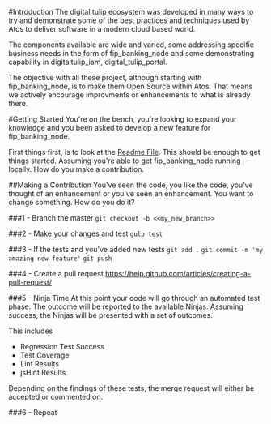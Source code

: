 #Introduction
The digital tulip ecosystem was developed in many ways to try and demonstrate some of the best practices and techniques used by Atos to deliver software in a modern cloud based world.

The components available are wide and varied, some addressing specific business needs in the form of fip_banking_node and some demonstrating capability in digitaltulip_iam, digital_tulip_portal. 

The objective with all these project, although starting with fip_banking_node, is to make them Open Source within Atos. That means we actively encourage improvments or enhancements to what is already there.

#Getting Started
You're on the bench, you're looking to expand your knowledge and you been asked to develop a new feature for fip_banking_node.

First things first, is to look at the [Readme File](https://github.com/atosorigin/fip_banking_node/blob/master/README.md). This should be enough to get things started. Assuming you're able to get fip_banking_node running locally. How do you make a contribution.

##Making a Contribution
You've seen the code, you like the code, you've thought of an enhancement or you've seen an enhancement. You want to change something. How do you do it?

###1 - Branch the master
`git checkout -b <<my_new_branch>>`

###2 - Make your changes and test
`gulp test`

###3 - If the tests and you've added new tests
`git add .`
`git commit -m 'my amazing new feature'`
`git push`

###4 - Create a pull request
https://help.github.com/articles/creating-a-pull-request/

###5 - Ninja Time
At this point your code will go through an automated test phase. The outcome will be reported to the available Ninjas. Assuming success, the Ninjas will be presented with a set of outcomes.

This includes
- Regression Test Success
- Test Coverage
- Lint Results
- jsHint Results

Depending on the findings of these tests, the merge request will either be accepted or commented on.

###6 - Repeat

